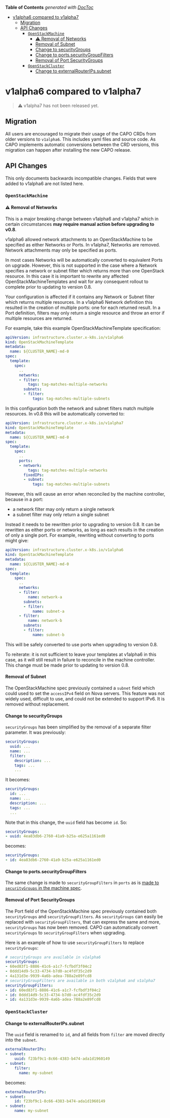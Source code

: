 <!-- START doctoc generated TOC please keep comment here to allow auto update -->
<!-- DON'T EDIT THIS SECTION, INSTEAD RE-RUN doctoc TO UPDATE -->
**Table of Contents**  *generated with [DocToc](https://github.com/thlorenz/doctoc)*

- [v1alpha6 compared to v1alpha7](#v1alpha6-compared-to-v1alpha7)
  - [Migration](#migration)
  - [API Changes](#api-changes)
    - [`OpenStackMachine`](#openstackmachine)
      - [⚠️ Removal of Networks](#-removal-of-networks)
      - [Removal of Subnet](#removal-of-subnet)
      - [Change to securityGroups](#change-to-securitygroups)
      - [Change to ports.securityGroupFilters](#change-to-portssecuritygroupfilters)
      - [Removal of Port SecurityGroups](#removal-of-port-securitygroups)
    - [`OpenStackCluster`](#openstackcluster)
      - [Change to externalRouterIPs.subnet](#change-to-externalrouteripssubnet)

<!-- END doctoc generated TOC please keep comment here to allow auto update -->

# v1alpha6 compared to v1alpha7

> ⚠️ v1alpha7 has not been released yet.

## Migration

All users are encouraged to migrate their usage of the CAPO CRDs from older versions to `v1alpha6`. This includes yaml files and source code. As CAPO implements automatic conversions between the CRD versions, this migration can happen after installing the new CAPO release.

## API Changes

This only documents backwards incompatible changes. Fields that were added to v1alpha6 are not listed here.

### `OpenStackMachine`

#### ⚠️ Removal of Networks

This is a major breaking change between v1alpha6 and v1alpha7 which in certain circumstances **may require manual action before upgrading to v0.8**.

v1alpha6 allowed network attachments to an OpenStackMachine to be specified as either Networks or Ports. In v1alpha7, Networks are removed. Network attachments may only be specified as ports.

In most cases Networks will be automatically converted to equivalent Ports on upgrade. However, this is not supported in the case where a Network specifies a network or subnet filter which returns more than one OpenStack resource. In this case it is important to rewrite any affected OpenStackMachineTemplates and wait for any consequent rollout to complete prior to updating to version 0.8.

Your configuration is affected if it contains any Network or Subnet filter which returns multiple resources. In a v1alpha6 Network definition this resulted in the creation of multiple ports: one for each returned result. In a Port definition, filters may only return a single resource and throw an error if multiple resources are returned.

For example, take this example OpenStackMachineTemplate specification:

```yaml
apiVersion: infrastructure.cluster.x-k8s.io/v1alpha6
kind: OpenStackMachineTemplate
metadata:
  name: ${CLUSTER_NAME}-md-0
spec:
  template:
    spec:
      ..
      networks:
      - filter:
          tags: tag-matches-multiple-networks
        subnets:
        - filter:
            tags: tag-matches-multiple-subnets
```

In this configuration both the network and subnet filters match multiple resources. In v0.8 this will be automatically converted to:

```yaml
apiVersion: infrastructure.cluster.x-k8s.io/v1alpha7
kind: OpenStackMachineTemplate
metadata:
  name: ${CLUSTER_NAME}-md-0
spec:
  template:
    spec:
      ..
      ports:
      - network:
          tags: tag-matches-multiple-networks
        fixedIPs:
        - subnet:
            tags: tag-matches-multiple-subnets
```

However, this will cause an error when reconciled by the machine controller, because in a port:
* a network filter may only return a single network
* a subnet filter may only return a single subnet

Instead it needs to be rewritten prior to upgrading to version 0.8. It can be rewritten as either ports or networks, as long as each results in the creation of only a single port. For example, rewriting without converting to ports might give:

```yaml
apiVersion: infrastructure.cluster.x-k8s.io/v1alpha6
kind: OpenStackMachineTemplate
metadata:
  name: ${CLUSTER_NAME}-md-0
spec:
  template:
    spec:
      ..
      networks:
      - filter:
          name: network-a
        subnets:
        - filter:
            name: subnet-a
      - filter:
          name: network-b
        subnets:
        - filter:
            name: subnet-b
```

This will be safely converted to use ports when upgrading to version 0.8.

To reiterate: it is not sufficient to leave your templates at v1alpha6 in this case, as it will still result in failure to reconcile in the machine controller. This change must be made prior to updating to version 0.8.

#### Removal of Subnet

The OpenStackMachine spec previously contained a `subnet` field which could used
to set the `accessIPv4` field on Nova servers. This feature was not widely
used, difficult to use, and could not be extended to support IPv6. It is
removed without replacement.

#### Change to securityGroups

`securityGroups` has been simplified by the removal of a separate filter parameter. It was previously:
```yaml
securityGroups:
  uuid: ...
  name: ...
  filter:
    description: ...
    tags: ...
    ...
```
It becomes:
```yaml
securityGroups:
  id: ...
  name: ...
  description: ...
  tags: ...
  ...
```

Note that in this change, the `uuid` field has become `id`. So:
```yaml
securityGroups:
- uuid: 4ea83db6-2760-41a9-b25a-e625a1161ed0
```
becomes:
```yaml
securityGroups:
- id: 4ea83db6-2760-41a9-b25a-e625a1161ed0
```

#### Change to ports.securityGroupFilters

The same change is made to `securityGroupFilters` in `ports` as is [made to `securityGroups` in the machine spec](#change-to-securitygroups).

#### Removal of Port SecurityGroups

The Port field of the OpenStackMachine spec previously contained both `securityGroups` and `securityGroupFilters`.
As `securityGroups` can easily be replaced with `securityGroupFilters`, that can express the same and more, `securityGroups` has now been removed.
CAPO can automatically convert `securityGroups` to `securityGroupFilters` when upgrading.

Here is an example of how to use `securityGroupFilters` to replace `securityGroups`:

```yaml
# securityGroups are available in v1alpha6
securityGroups:
- 60ed83f1-8886-41c6-a1c7-fcfbdf3f04c2
- 0ddd14d9-5c33-4734-b7d0-ac4fdf35c2d9
- 4a131d3e-9939-4a6b-adea-788a2e89fcd8
# securityGroupFilters are available in both v1alpha6 and v1alpha7
securityGroupFilters:
- id: 60ed83f1-8886-41c6-a1c7-fcfbdf3f04c2
- id: 0ddd14d9-5c33-4734-b7d0-ac4fdf35c2d9
- id: 4a131d3e-9939-4a6b-adea-788a2e89fcd8
```

### `OpenStackCluster`

#### Change to externalRouterIPs.subnet

The `uuid` field is renamed to `id`, and all fields from `filter` are moved directly into the `subnet`.

```yaml
externalRouterIPs:
- subnet:
    uuid: f23bf9c1-8c66-4383-b474-ada1d1960149
- subnet:
    filter:
      name: my-subnet
```
becomes:
```yaml
externalRouterIPs:
- subnet:
    id: f23bf9c1-8c66-4383-b474-ada1d1960149
- subnet:
    name: my-subnet
```
